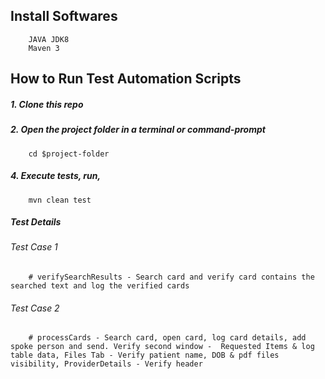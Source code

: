 ## Install Softwares
```
    JAVA JDK8
    Maven 3
```

## How to Run Test Automation Scripts

##### 1. Clone this repo
##### 2. Open the project folder in a terminal or command-prompt
```
    cd $project-folder
```

##### 4. Execute tests, run,
```
    mvn clean test
```


##### Test Details
###### Test Case 1
```
    # verifySearchResults - Search card and verify card contains the searched text and log the verified cards
```
###### Test Case 2
```
    # processCards - Search card, open card, log card details, add spoke person and send. Verify second window -  Requested Items & log table data, Files Tab - Verify patient name, DOB & pdf files visibility, ProviderDetails - Verify header
```